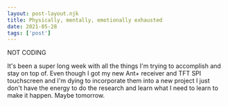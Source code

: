 ```yaml
---
layout: post-layout.njk
title: Physically, mentally, emotionally exhausted
date: 2021-05-28
tags: ['post']
---
```

<!-- Excerpt Start -->
NOT CODING
<!-- Excerpt End -->

It's been a super long week with all the things I'm trying to accomplish and stay on top of. Even though I got my new Ant+ receiver and TFT SPI touchscreen and I'm dying to incorporate them into a new project I just don't have the energy to do the research and learn what I need to learn to make it happen. Maybe tomorrow.
